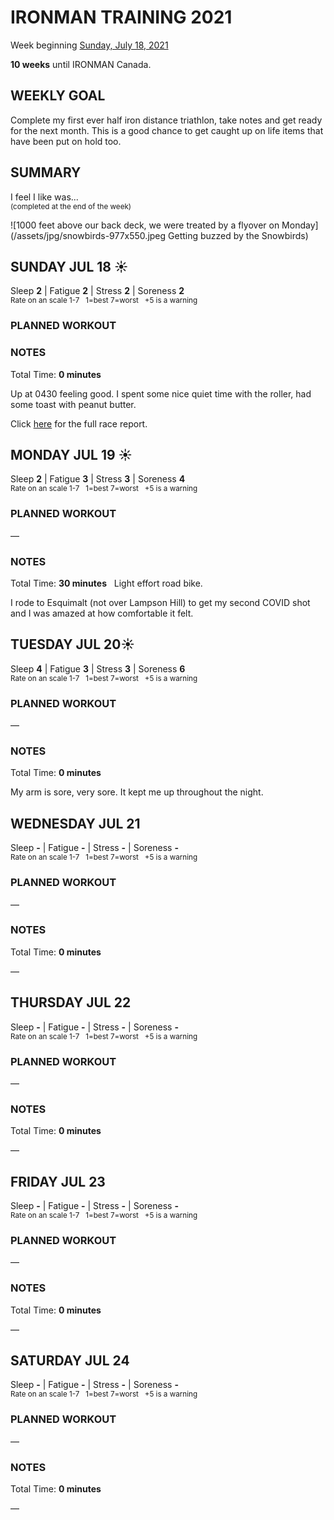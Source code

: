 # IRONMAN TRAINING 2021
Week beginning [Sunday, July 18, 2021](javascript:flick('sun');)

**10 weeks** until IRONMAN Canada.

## WEEKLY GOAL
Complete my first ever half iron distance triathlon, take notes and get ready for the next month.  This is a good chance to get caught up on life items that have been put on hold too. 

## SUMMARY
I feel I like was...  
<sup>(completed at the end of the week)</sup>
<!--OVERTRAINING|ON THE EDGE|STAYING CONSISTENT|LAGGING A BIT-->


![1000 feet above our back deck, we were treated by a flyover on Monday](/assets/jpg/snowbirds-977x550.jpeg Getting buzzed by the Snowbirds)

## SUNDAY JUL 18 ☀️
Sleep **2** | Fatigue **2** | Stress **2** | Soreness **2**  
<sup>Rate on an scale 1-7 &nbsp; 1=best 7=worst &nbsp; +5 is a warning</sup>

### PLANNED WORKOUT


### NOTES
Total Time: **0 minutes**

Up at 0430 feeling good.  I spent some nice quiet time with the roller, had some toast with peanut butter.

Click [here](/racereports/2021-victoria-half) for the full race report.


<!---->
## MONDAY JUL 19 ☀️  
Sleep **2** | Fatigue **3** | Stress **3** | Soreness **4**  
<sup>Rate on an scale 1-7 &nbsp; 1=best 7=worst &nbsp; +5 is a warning</sup>

### PLANNED WORKOUT
&mdash; 

### NOTES
Total Time: **30 minutes** &nbsp; Light effort road bike.

I rode to Esquimalt (not over Lampson Hill) to get my second COVID shot and I was amazed at how comfortable it felt.

<!---->
## TUESDAY JUL 20☀️   
Sleep **4** | Fatigue **3** | Stress **3** | Soreness **6**  
<sup>Rate on an scale 1-7 &nbsp; 1=best 7=worst &nbsp; +5 is a warning</sup>

### PLANNED WORKOUT
&mdash; 

### NOTES
Total Time: **0 minutes**

My arm is sore, very sore.  It kept me up throughout the night.


<!---->
## WEDNESDAY JUL 21
Sleep **-** | Fatigue **-** | Stress **-** | Soreness **-**  
<sup>Rate on an scale 1-7 &nbsp; 1=best 7=worst &nbsp; +5 is a warning</sup>

### PLANNED WORKOUT
&mdash; 

### NOTES
Total Time: **0 minutes**

&mdash; 


<!---->
## THURSDAY JUL 22
Sleep **-** | Fatigue **-** | Stress **-** | Soreness **-**  
<sup>Rate on an scale 1-7 &nbsp; 1=best 7=worst &nbsp; +5 is a warning</sup>

### PLANNED WORKOUT
&mdash; 

### NOTES
Total Time: **0 minutes**

&mdash; 


<!---->
## FRIDAY JUL 23
Sleep **-** | Fatigue **-** | Stress **-** | Soreness **-**  
<sup>Rate on an scale 1-7 &nbsp; 1=best 7=worst &nbsp; +5 is a warning</sup>

### PLANNED WORKOUT
&mdash; 

### NOTES
Total Time: **0 minutes**

&mdash; 


<!---->
## SATURDAY JUL 24
Sleep **-** | Fatigue **-** | Stress **-** | Soreness **-**  
<sup>Rate on an scale 1-7 &nbsp; 1=best 7=worst &nbsp; +5 is a warning</sup>

### PLANNED WORKOUT
&mdash; 

### NOTES
Total Time: **0 minutes**

&mdash;